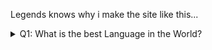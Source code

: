 Legends knows why i make the site like this...
<details> 
  <summary>Q1: What is the best Language in the World? </summary>
   A1: JavaScript 
</details> 
